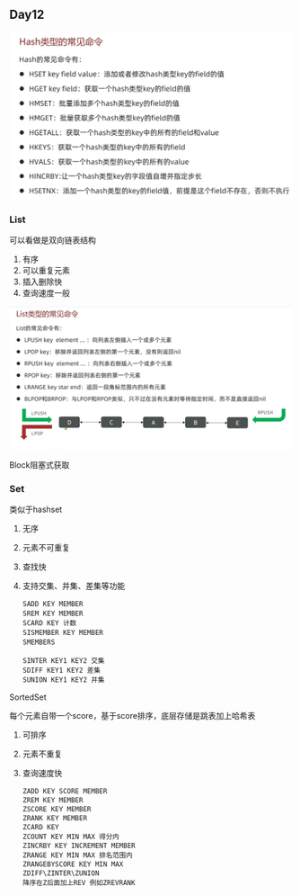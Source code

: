 ## Day12

![RedisHash命令](img/RedisHash命令.png)

### List

可以看做是双向链表结构

1. 有序
2. 可以重复元素
3. 插入删除快
4. 查询速度一般

![RedisList](img/RedisList.png)

Block阻塞式获取

### Set

类似于hashset

1. 无序

2. 元素不可重复

3. 查找快

4. 支持交集、并集、差集等功能

   ```java
   SADD KEY MEMBER
   SREM KEY MEMBER
   SCARD KEY 计数
   SISMEMBER KEY MEMBER
   SMEMBERS
   
   SINTER KEY1 KEY2 交集
   SDIFF KEY1 KEY2 差集
   SUNION KEY1 KEY2 并集
   ```

 SortedSet

每个元素自带一个score，基于score排序，底层存储是跳表加上哈希表

1. 可排序

2. 元素不重复

3. 查询速度快

   ```
   ZADD KEY SCORE MEMBER
   ZREM KEY MEMBER
   ZSCORE KEY MEMBER
   ZRANK KEY MEMBER
   ZCARD KEY
   ZCOUNT KEY MIN MAX 得分内
   ZINCRBY KEY INCREMENT MEMBER
   ZRANGE KEY MIN MAX 排名范围内
   ZRANGEBYSCORE KEY MIN MAX
   ZDIFF\ZINTER\ZUNION
   降序在Z后面加上REV 例如ZREVRANK
   ```

   